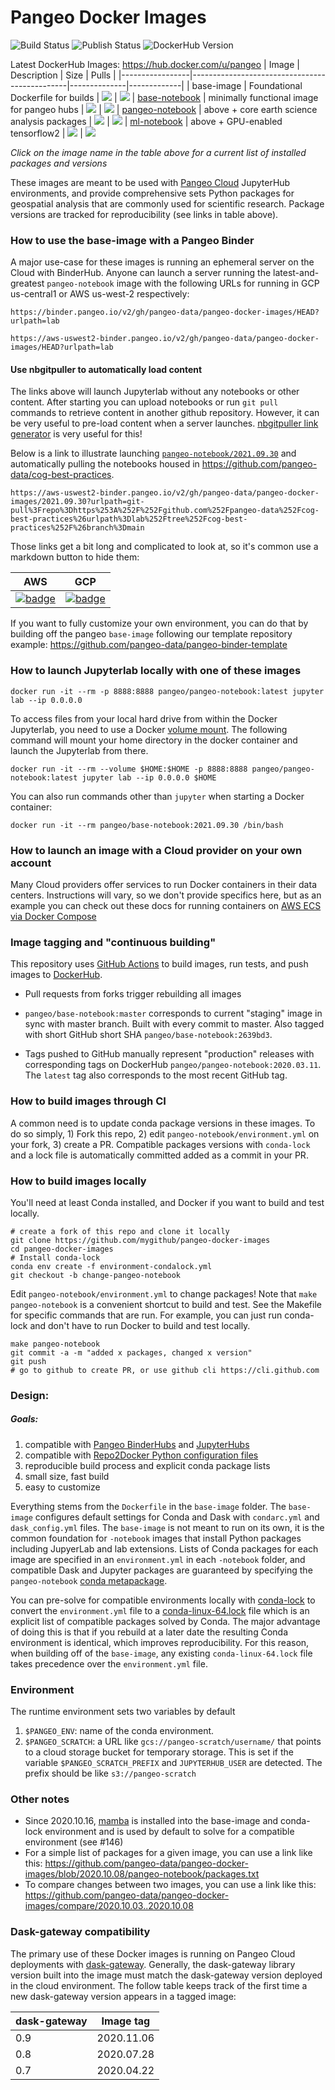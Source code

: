 # Pangeo Docker Images

![Build Status](https://github.com/pangeo-data/pangeo-docker-images/workflows/Build/badge.svg)
![Publish Status](https://github.com/pangeo-data/pangeo-docker-images/workflows/Publish/badge.svg)
![DockerHub Version](https://img.shields.io/docker/v/pangeo/base-image?sort=date)

Latest DockerHub Images: https://hub.docker.com/u/pangeo
| Image           | Description                                   |  Size | Pulls |
|-----------------|-----------------------------------------------|--------------|-------------|
| base-image      | Foundational Dockerfile for builds            | ![](https://img.shields.io/docker/image-size/pangeo/base-image?sort=date) | ![](https://img.shields.io/docker/pulls/pangeo/base-image?sort=date)
| [base-notebook](base-notebook/packages.txt) | minimally functional image for pangeo hubs | ![](https://img.shields.io/docker/image-size/pangeo/base-notebook?sort=date) | ![](https://img.shields.io/docker/pulls/pangeo/base-notebook?sort=date)
| [pangeo-notebook](pangeo-notebook/packages.txt) | above + core earth science analysis packages | ![](https://img.shields.io/docker/image-size/pangeo/pangeo-notebook?sort=date) | ![](https://img.shields.io/docker/pulls/pangeo/pangeo-notebook?sort=date)
| [ml-notebook](ml-notebook/packages.txt) | above + GPU-enabled tensorflow2 | ![](https://img.shields.io/docker/image-size/pangeo/ml-notebook?sort=date) | ![](https://img.shields.io/docker/pulls/pangeo/ml-notebook?sort=date)

*Click on the image name in the table above for a current list of installed packages and versions*

These images are meant to be used with [Pangeo Cloud](https://pangeo.io/cloud.html) JupyterHub environments, and provide comprehensive sets Python packages for geospatial analysis that are commonly used for scientific research. Package versions are tracked for reproducibility (see links in table above).

### How to use the base-image with a Pangeo Binder
A major use-case for these images is running an ephemeral server on the Cloud with BinderHub. Anyone can launch a server running the latest-and-greatest `pangeo-notebook` image with the following URLs for running in GCP us-central1 or AWS us-west-2 respectively:

```
https://binder.pangeo.io/v2/gh/pangeo-data/pangeo-docker-images/HEAD?urlpath=lab

https://aws-uswest2-binder.pangeo.io/v2/gh/pangeo-data/pangeo-docker-images/HEAD?urlpath=lab
```

#### Use nbgitpuller to automatically load content

The links above will launch Jupyterlab without any notebooks or other content. After starting you can upload notebooks or run `git pull` commands to retrieve content in another github repository. However, it can be very useful to pre-load content when a server launches. [nbgitpuller link generator](https://jupyterhub.github.io/nbgitpuller/link) is very useful for this!

Below is a link to illustrate launching [`pangeo-notebook/2021.09.30`](https://github.com/pangeo-data/pangeo-docker-images/blob/2021.09.30/pangeo-notebook/packages.txt) and automatically pulling the notebooks housed in https://github.com/pangeo-data/cog-best-practices.

```
https://aws-uswest2-binder.pangeo.io/v2/gh/pangeo-data/pangeo-docker-images/2021.09.30?urlpath=git-pull%3Frepo%3Dhttps%253A%252F%252Fgithub.com%252Fpangeo-data%252Fcog-best-practices%26urlpath%3Dlab%252Ftree%252Fcog-best-practices%252F%26branch%3Dmain
```

Those links get a bit long and complicated to look at, so it's common use a markdown button to hide them:

| AWS  | GCP |
| ------------- | ------------- |
[![badge](https://img.shields.io/static/v1.svg?logo=Jupyter&label=PangeoBinder&message=AWS+us-west-2&color=orange)](https://aws-uswest2-binder.pangeo.io/v2/gh/pangeo-data/pangeo-docker-images/2021.09.30?urlpath=git-pull%3Frepo%3Dhttps%253A%252F%252Fgithub.com%252Fpangeo-data%252Fcog-best-practices%26urlpath%3Dlab%252Ftree%252Fcog-best-practices%252F%26branch%3Dmain) | [![badge](https://img.shields.io/static/v1.svg?logo=Jupyter&label=PangeoBinder&message=GCP+us-central1&color=blue)](https://binder.pangeo.io/v2/gh/pangeo-data/pangeo-docker-images/2021.09.30?urlpath=git-pull%3Frepo%3Dhttps%253A%252F%252Fgithub.com%252Fpangeo-data%252Fcog-best-practices%26urlpath%3Dlab%252Ftree%252Fcog-best-practices%252F%26branch%3Dmain)  |


If you want to fully customize your own environment, you can do that by building off the pangeo `base-image` following our template repository example:
https://github.com/pangeo-data/pangeo-binder-template


### How to launch Jupyterlab locally with one of these images
```
docker run -it --rm -p 8888:8888 pangeo/pangeo-notebook:latest jupyter lab --ip 0.0.0.0
```

To access files from your local hard drive from within the Docker Jupyterlab, you need to use a Docker [volume mount](https://docs.docker.com/storage/volumes/). The following command will mount your home directory in the docker container and launch the Jupyterlab from there.

```
docker run -it --rm --volume $HOME:$HOME -p 8888:8888 pangeo/pangeo-notebook:latest jupyter lab --ip 0.0.0.0 $HOME
```

You can also run commands other than `jupyter` when starting a Docker container:

```
docker run -it --rm pangeo/base-notebook:2021.09.30 /bin/bash
```

### How to launch an image with a Cloud provider on your own account

Many Cloud providers offer services to run Docker containers in their data centers. Instructions will vary, so we don't provide specifics here, but as an example you can check out these docs for running containers on [AWS ECS via Docker Compose](https://docs.docker.com/cloud/ecs-integration/)


### Image tagging and "continuous building"
This repository uses [GitHub Actions](https://help.github.com/en/actions) to build images, run tests, and push images to [DockerHub](https://hub.docker.com/orgs/pangeo).

* Pull requests from forks trigger rebuilding all images

* `pangeo/base-notebook:master` corresponds to current "staging" image in sync with master branch. Built with every commit to master. Also tagged with short GitHub short SHA `pangeo/base-notebook:2639bd3`.

* Tags pushed to GitHub manually represent "production" releases with corresponding tags on DockerHub `pangeo/pangeo-notebook:2020.03.11`. The `latest` tag also corresponds to the most recent GitHub tag.


### How to build images through CI
A common need is to update conda package versions in these images. To do so simply, 1) Fork this repo, 2) edit `pangeo-notebook/environment.yml` on your fork, 3) create a PR. Compatible packages versions with `conda-lock` and a lock file is automatically committed added as a commit in your PR.


### How to build images locally
You'll need at least Conda installed, and Docker if you want to build and test locally.
```
# create a fork of this repo and clone it locally
git clone https://github.com/mygithub/pangeo-docker-images
cd pangeo-docker-images
# Install conda-lock
conda env create -f environment-condalock.yml
git checkout -b change-pangeo-notebook
```

Edit `pangeo-notebook/environment.yml` to change packages! Note that `make pangeo-notebook` is a convenient shortcut to build and test. See the Makefile for specific commands that are run. For example, you can just run conda-lock and don't have to run Docker to build and test locally.
```
make pangeo-notebook
git commit -a -m "added x packages, changed x version"
git push
# go to github to create PR, or use github cli https://cli.github.com
```

### Design:

##### Goals:
  1. compatible with [Pangeo BinderHubs](https://github.com/pangeo-data/pangeo-binder) and [JupyterHubs](https://github.com/pangeo-data/pangeo-cloud-federation)
  1. compatible with [Repo2Docker Python configuration files](https://repo2docker.readthedocs.io/en/latest/config_files.html)
  1. reproducible build process and explicit conda package lists
  1. small size, fast build
  1. easy to customize

Everything stems from the `Dockerfile` in the `base-image` folder. The `base-image` configures default settings for Conda and Dask with `condarc.yml` and `dask_config.yml` files. The `base-image` is not meant to run on its own, it is the common foundation for `-notebook` images that install Python packages including JupyerLab and lab extensions. Lists of Conda packages for each image are specified in an `environment.yml` in each `-notebook` folder, and compatible Dask and Jupyter packages are guaranteed by specifying the `pangeo-notebook` [conda metapackage](https://github.com/conda-forge/pangeo-notebook-feedstock).

You can pre-solve for compatible environments locally with [conda-lock](https://github.com/mariusvniekerk/conda-lock/blob/master/README.md) to convert the `environment.yml` file to a [conda-linux-64.lock](https://docs.conda.io/projects/conda/en/latest/user-guide/tasks/manage-environments.html#building-identical-conda-environments) file which is an explicit list of compatible packages solved by Conda. The major advantage of doing this is that if you rebuild at a later date the resulting Conda environment is identical, which improves reproducibility. For this reason, when building off of the `base-image`, any existing `conda-linux-64.lock` file takes precedence over the `environment.yml` file.

### Environment

The runtime environment sets two variables by default

1. `$PANGEO_ENV`: name of the conda environment.
2. `$PANGEO_SCRATCH`: a URL like `gcs://pangeo-scratch/username/` that
   points to a cloud storage bucket for temporary storage. This is set
   if the variable `$PANGEO_SCRATCH_PREFIX` and `JUPYTERHUB_USER`
   are detected. The prefix should be like `s3://pangeo-scratch`


### Other notes

* Since 2020.10.16, [mamba](https://github.com/mamba-org/mamba) is installed into the base-image and conda-lock environment and is used by default to solve for a compatible environment (see #146)
* For a simple list of packages for a given image, you can use a link like this: https://github.com/pangeo-data/pangeo-docker-images/blob/2020.10.08/pangeo-notebook/packages.txt
* To compare changes between two images, you can use a link like this: https://github.com/pangeo-data/pangeo-docker-images/compare/2020.10.03..2020.10.08


### Dask-gateway compatibility

The primary use of these Docker images is running on Pangeo Cloud deployments with [dask-gateway](https://github.com/dask/dask-gateway). Generally, the dask-gateway library version built into the image must match the dask-gateway version deployed in the cloud environment. The follow table keeps track of the first time a new dask-gateway version appears in a tagged image:

| dask-gateway |  Image tag  |
|--------------|-------------|
| 0.9          | 2020.11.06  |
| 0.8          | 2020.07.28  |
| 0.7          | 2020.04.22  |
